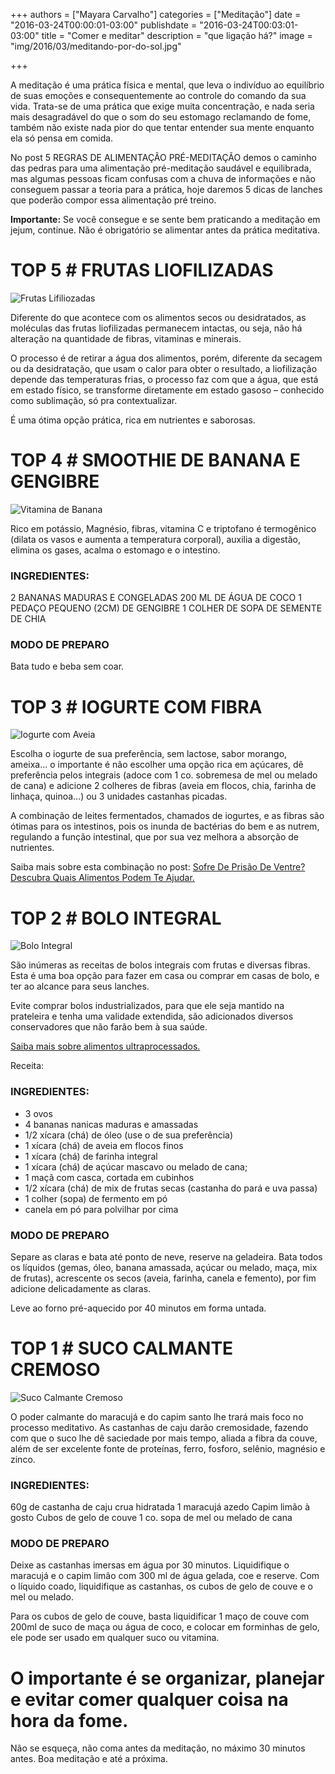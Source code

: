 +++
authors = ["Mayara Carvalho"]
categories = ["Meditação"]
date = "2016-03-24T00:00:01-03:00"
publishdate = "2016-03-24T00:03:01-03:00"
title = "Comer e meditar"
description = "que ligação há?"
image = "img/2016/03/meditando-por-do-sol.jpg"


+++


A meditação é uma prática física e mental, que leva o indivíduo ao equilíbrio de suas emoções e consequentemente ao controle do comando da sua vida. Trata-se de uma prática que exige muita concentração, e nada seria mais desagradável do que o som do seu estomago reclamando de fome, também não existe nada pior do que tentar entender sua mente enquanto ela só pensa em comida.

No post 5 REGRAS DE ALIMENTAÇÃO PRÉ-MEDITAÇÃO demos o caminho das pedras para uma alimentação pré-meditação saudável e equilibrada, mas algumas pessoas ficam confusas com a chuva de informações e não conseguem passar a teoria para a prática, hoje daremos 5 dicas de lanches que poderão compor essa alimentação pré treino.

**Importante:** Se você consegue e se sente bem praticando a meditação em jejum, continue. Não é obrigatório se alimentar antes da prática meditativa.

# TOP 5 # FRUTAS LIOFILIZADAS
![Frutas Lifiliozadas](https://s3-sa-east-1.amazonaws.com/blog.autoconexao.org.br/img/2016/03/frutas-lifiliozadas.jpg)

Diferente do que acontece com os alimentos secos ou desidratados, as moléculas das frutas liofilizadas permanecem intactas, ou seja, não há alteração na quantidade de fibras, vitaminas e minerais.

O processo é de retirar a água dos alimentos, porém, diferente da secagem ou da desidratação, que usam o calor para obter o resultado, a liofilização depende das temperaturas frias, o processo faz com que a água, que está em estado físico, se transforme diretamente em estado gasoso – conhecido como sublimação, só pra contextualizar.

É uma ótima opção prática, rica em nutrientes e saborosas.

# TOP 4 # SMOOTHIE DE BANANA E GENGIBRE

![Vitamina de Banana](https://s3-sa-east-1.amazonaws.com/blog.autoconexao.org.br/img/2016/03/Vitamina-de-banana.jpg)

Rico em potássio, Magnésio, fibras, vitamina C e triptofano é termogênico (dilata os vasos e aumenta a temperatura corporal), auxilia a digestão, elimina os gases, acalma o estomago e o intestino.

### INGREDIENTES:

2 BANANAS MADURAS E CONGELADAS
200 ML DE ÁGUA DE COCO
1 PEDAÇO PEQUENO (2CM) DE GENGIBRE
1 COLHER DE SOPA DE SEMENTE DE CHIA

### MODO DE PREPARO

Bata tudo e beba sem coar.

# TOP 3 # IOGURTE COM FIBRA

![Iogurte com Aveia](https://s3-sa-east-1.amazonaws.com/blog.autoconexao.org.br/img/2016/03/aveia-iogurte.jpg)

Escolha o iogurte de sua preferência, sem lactose, sabor morango, ameixa... o importante é não escolher uma opção rica em açúcares, dê preferência pelos integrais (adoce com 1 co. sobremesa de mel ou melado de cana) e adicione 2 colheres de fibras (aveia em flocos, chia, farinha de linhaça, quinoa...) ou 3 unidades castanhas picadas.

A combinação de leites fermentados, chamados de iogurtes, e as fibras são ótimas para os intestinos, pois os inunda de bactérias do bem e as nutrem, regulando a função intestinal, que por sua vez melhora a absorção de nutrientes.

Saiba mais sobre esta combinação no post: [Sofre De Prisão De Ventre? Descubra Quais Alimentos Podem Te Ajudar.](http://blog.autoconexao.org.br/post/2015/12/alimentos-funcionais-probioticos-e-prebioticos/)


# TOP 2 # BOLO INTEGRAL

![Bolo Integral](https://s3-sa-east-1.amazonaws.com/blog.autoconexao.org.br/img/2016/03/bolo-integral.jpg)

São inúmeras as receitas de bolos integrais com frutas e diversas fibras. Esta é uma boa opção para fazer em casa ou comprar em casas de bolo, e ter ao alcance para seus lanches.

Evite comprar bolos industrializados, para que ele seja mantido na prateleira e tenha uma validade extendida, são adicionados diversos conservadores que não farão bem à sua saúde.

[Saiba mais sobre alimentos ultraprocessados.](http://blog.autoconexao.org.br/post/2015/10/alimentos-naturais-vs-industrializados-parte-2/)

Receita:

### INGREDIENTES:

-	3 ovos
-	4 bananas nanicas maduras e amassadas
-	1/2 xícara (chá) de óleo (use o de sua preferência)
-	1 xícara (chá) de aveia em flocos finos
-	1 xícara (chá) de farinha integral
- 1 xícara (chá) de açúcar mascavo ou melado de cana;
-	1 maçã com casca, cortada em cubinhos
-	1/2 xícara (chá) de mix de frutas secas (castanha do pará e uva passa)
-	1 colher (sopa) de fermento em pó
-	canela em pó para polvilhar por cima

### MODO DE PREPARO

Separe as claras e bata até ponto de neve, reserve na geladeira.
Bata todos os líquidos (gemas, óleo, banana amassada, açúcar ou melado, maça, mix de frutas), acrescente os secos (aveia, farinha, canela e femento), por fim adicione delicadamente as claras.

Leve ao forno pré-aquecido por 40 minutos em forma untada.


# TOP 1 # SUCO CALMANTE CREMOSO
![Suco Calmante Cremoso](https://s3-sa-east-1.amazonaws.com/blog.autoconexao.org.br/img/2016/03/vitamina-calmante.jpg)

O poder calmante do maracujá e do capim santo lhe trará mais foco no processo meditativo. As castanhas de caju darão cremosidade, fazendo com que o suco lhe dê saciedade por mais tempo, aliada a fibra da couve, além de ser excelente fonte de proteínas, ferro, fosforo, selênio, magnésio e zinco.

### INGREDIENTES:

60g de castanha de caju crua hidratada
1 maracujá azedo
Capim limão à gosto
Cubos de gelo de couve
1 co. sopa de mel ou melado de cana

### MODO DE PREPARO

Deixe as castanhas imersas em água por 30 minutos. Liquidifique o maracujá e o capim limão com 300 ml de água gelada, coe e reserve. Com o líquido coado, liquidifique as castanhas, os cubos de gelo de couve e o mel ou melado.

Para os cubos de gelo de couve, basta liquidificar 1 maço de couve com 200ml de suco de maça ou água de coco, e colocar em forminhas de gelo, ele pode ser usado em qualquer suco ou vitamina.


# O importante é se organizar, planejar e evitar comer qualquer coisa na hora da fome.

Não se esqueça, não coma antes da meditação, no máximo 30 minutos antes. Boa meditação e até a próxima.
